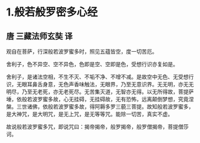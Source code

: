 # 1.般若般罗密多心经

## 唐 三藏法师玄奘 译

观自在菩萨，行深般若波罗蜜多时，照见五蕴皆空，度一切苦厄。

舍利子，色不异空、空不异色，色即是空、空即是色，受想行识亦复如是。

舍利子，是诸法空相，不生不灭、不垢不净、不增不减。是故空中无色、无受想行识，无眼耳鼻舌身意，无色声香味触法，无眼界，乃至无意识界。无无明，亦无无明尽，乃至无老死，亦无老死尽。无苦集灭道，无智亦无得。以无所得故，菩提萨埵，依般若波罗蜜多故，心无挂碍，无挂碍故，无有恐怖，远离颠倒梦想，究竟涅槃。三世诸佛，依般若波罗蜜多故，得阿耨多罗三藐三菩提。故知般若波罗蜜多，是大神咒，是大明咒，是无上咒，是无等等咒。能除一切苦，真实不虚。

故说般若波罗蜜多咒，即说咒曰：揭帝揭帝，般罗揭帝，般罗僧揭帝，菩提僧莎诃。

